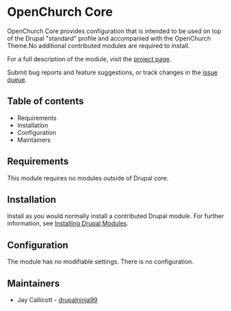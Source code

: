 # OpenChurch Core

OpenChurch Core provides configuration that is intended to be used on top of the
Drupal "standard" profile and accompanied with the OpenChurch Theme.No additional
contributed modules are required to install.

For a full description of the module, visit the
[project page](https://www.drupal.org/project/openchurch_core).

Submit bug reports and feature suggestions, or track changes in the
[issue queue](https://www.drupal.org/project/issues/openchurch_core).


## Table of contents

- Requirements
- Installation
- Configuration
- Maintainers


## Requirements

This module requires no modules outside of Drupal core.


## Installation

Install as you would normally install a contributed Drupal module. For further
information, see
[Installing Drupal Modules](https://www.drupal.org/docs/extending-drupal/installing-drupal-modules).


## Configuration

The module has no modifiable settings. There is no configuration.


## Maintainers

- Jay Callicott - [drupalninja99](https://www.drupal.org/u/drupalninja99)

